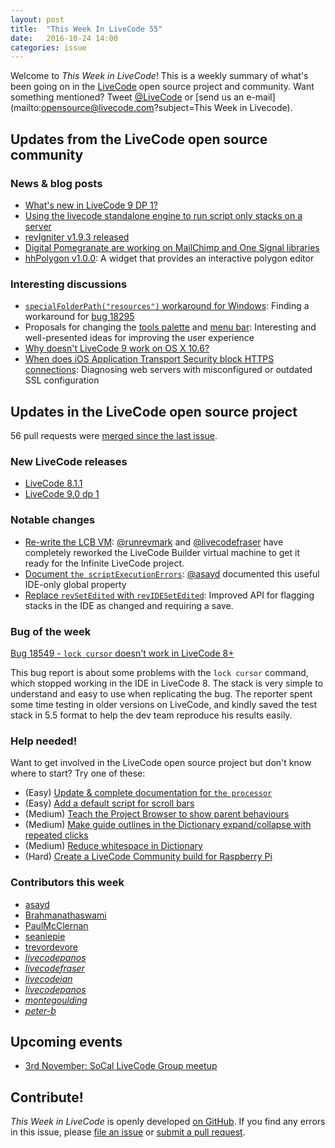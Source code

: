 ```yaml
---
layout: post
title:  "This Week In LiveCode 55"
date:   2016-10-24 14:00
categories: issue
---
```


Welcome to *This Week in LiveCode*!  This is a weekly summary of what's been
going on in the [LiveCode](https://livecode.com/) open source project and
community.  Want something mentioned?  Tweet
[@LiveCode](https://twitter.com/LiveCode) or
[send us an e-mail](mailto:opensource@livecode.com?subject=This Week in Livecode).

## Updates from the LiveCode open source community

### News & blog posts

- [What's new in LiveCode 9 DP 1?](https://livecode.com/whats-new-in-livecode-9-dp-1/)
- [Using the livecode standalone engine to run script only stacks on a server](http://www.bluemangolearning.com/livecode/2016/10/using-the-livecode-standalone-engine-to-run-script-only-stacks-on-a-server/)
- [revIgniter v1.9.3 released](http://revigniter.com/news/newsitem/revIgniter_v1.9.3_Released)
- [Digital Pomegranate are working on MailChimp and One Signal libraries](https://www.mail-archive.com/use-livecode@lists.runrev.com/msg79639.html)
- [hhPolygon v1.0.0](http://forums.livecode.com/viewtopic.php?f=93&t=28020#p147467):
  A widget that provides an interactive polygon editor

### Interesting discussions

- [`specialFolderPath("resources")` workaround for Windows](https://www.mail-archive.com/use-livecode@lists.runrev.com/msg79661.html):
  Finding a workaround for [bug 18295](http://quality.livecode.com/show_bug.cgi?id=18295)
- Proposals for changing the [tools palette](http://forums.livecode.com/viewtopic.php?f=66&t=28162)
  and [menu bar](http://forums.livecode.com/viewtopic.php?f=67&t=28147):
  Interesting and well-presented ideas for improving the user experience
- [Why doesn't LiveCode 9 work on OS X 10.6?](https://www.facebook.com/groups/livecodeusers/permalink/1155001781205337/)
- [When does iOS Application Transport Security block HTTPS connections](http://quality.livecode.com/show_bug.cgi?id=18645):
  Diagnosing web servers with misconfigured or outdated SSL configuration

## Updates in the LiveCode open source project

56 pull requests were [merged since the last issue](https://github.com/search?utf8=%E2%9C%93&q=org%3Alivecode+is%3Apublic+is%3Apr+is%3Amerged+merged%3A2016-10-17..2016-10-23&type=Issues&ref=searchresults).

### New LiveCode releases

- [LiveCode 8.1.1](https://downloads.livecode.com/livecode/#8_1_1)
- [LiveCode 9.0 dp 1](https://downloads.livecode.com/livecode/#9_0_0)

### Notable changes

- [Re-write the LCB VM](https://github.com/livecode/livecode/pull/4464):
  [@runrevmark](https://github.com/runrevmark) and
  [@livecodefraser](https://github.com/livecodefraser) have completely reworked
  the LiveCode Builder virtual machine to get it ready for the Infinite
  LiveCode project.
- [Document `the scriptExecutionErrors`](https://github.com/livecode/livecode/pull/4765):
  [@asayd](https://github.com/asayd) documented this useful IDE-only global
  property
- [Replace `revSetEdited` with `revIDESetEdited`](https://github.com/livecode/livecode/pull/4745):
  Improved API for flagging stacks in the IDE as changed and requiring a save.

### Bug of the week

[Bug 18549 - `lock cursor` doesn't work in LiveCode 8+](http://quality.livecode.com/show_bug.cgi?id=18578)

This bug report is about some problems with the `lock cursor` command, which
stopped working in the IDE in LiveCode 8.  The stack is very simple to
understand and easy to use when replicating the bug.  The reporter spent some
time testing in older versions on LiveCode, and kindly saved the test stack in
5.5 format to help the dev team reproduce his results easily.

### Help needed!

Want to get involved in the LiveCode open source project but don't know where
to start?  Try one of these:

- (Easy) [Update & complete documentation for `the processor`](http://quality.livecode.com/show_bug.cgi?id=17974)
- (Easy) [Add a default script for scroll bars](http://quality.livecode.com/show_bug.cgi?id=17975)
- (Medium) [Teach the Project Browser to show parent behaviours](http://quality.livecode.com/show_bug.cgi?id=18176)
- (Medium) [Make guide outlines in the Dictionary expand/collapse with repeated clicks](http://quality.livecode.com/show_bug.cgi?id=18184)
- (Medium) [Reduce whitespace in Dictionary](http://quality.livecode.com/show_bug.cgi?id=18278)
- (Hard) [Create a LiveCode Community build for Raspberry Pi](http://forums.livecode.com/viewtopic.php?f=76&t=27912)

### Contributors this week

- [asayd](https://github.com/asayd)
- [Brahmanathaswami](https://github.com/Brahmanathaswami)
- [PaulMcClernan](https://github.com/PaulMcClernan)
- [seaniepie](https://github.com/seaniepie)
- [trevordevore](https://github.com/trevordevore)
- *[livecodepanos](https://github.com/livecodeali)*
- *[livecodefraser](https://github.com/livecodefraser)*
- *[livecodeian](https://github.com/livecodeian)*
- *[livecodepanos](https://github.com/livecodepanos)*
- *[montegoulding](https://github.com/montegoulding)*
- *[peter-b](https://github.com/peter-b)*

## Upcoming events

* [3rd November: SoCal LiveCode Group meetup](http://forums.livecode.com/viewtopic.php?f=50&t=28138)

## Contribute!

*This Week in LiveCode* is openly developed
[on GitHub](https://github.com/livecode/this-week-in-livecode).
If you find any errors in this issue, please
[file an issue](https://github.com/livecode/this-week-in-livecode/issues) or
[submit a pull request](https://github.com/livecode/this-week-in-livecode/pulls).
